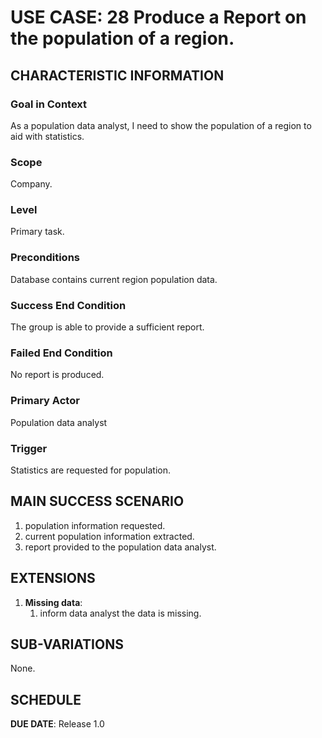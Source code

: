 # USE CASE: 28 Produce a Report on the population of a region.

## CHARACTERISTIC INFORMATION

### Goal in Context

As a population data analyst, I need to show the population of a region to aid with statistics.

### Scope

Company.

### Level

Primary task.

### Preconditions

Database contains current region population data.

### Success End Condition

The group is able to provide a sufficient report.

### Failed End Condition

No report is produced.

### Primary Actor

Population data analyst

### Trigger

Statistics are requested for population.

## MAIN SUCCESS SCENARIO

1. population information requested.
2. current population information extracted.
3. report provided to the population data analyst.

## EXTENSIONS

1. **Missing data**:
   1. inform data analyst the data is missing.

## SUB-VARIATIONS

None.

## SCHEDULE

**DUE DATE**: Release 1.0